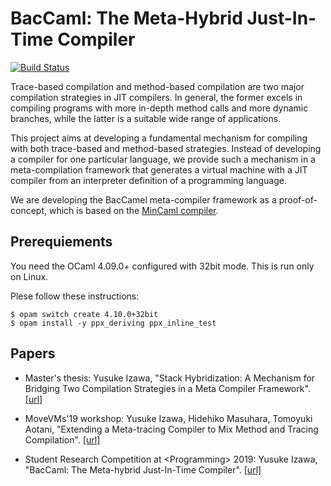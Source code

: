 # BacCaml: The Meta-Hybrid Just-In-Time Compiler

[![Build Status](https://travis-ci.org/prg-titech/baccaml.svg?branch=develop)](https://travis-ci.org/prg-titech/baccaml)

Trace-based compilation and method-based compilation are two major compilation strategies in JIT compilers. In general, the former excels in compiling programs with more in-depth method calls and more dynamic branches, while the latter is a suitable wide range of applications.

This project aims at developing a fundamental mechanism for compiling with both trace-based and method-based strategies. Instead of developing a compiler for one particular language, we provide such a mechanism in a meta-compilation framework that generates a virtual machine with a JIT compiler from an interpreter definition of a programming language.

We are developing the BacCamel meta-compiler framework as a proof-of-concept, which is based on the [MinCaml compiler](https://github.com/esumii/min-caml).

## Prerequiements

You need the OCaml 4.09.0+ configured with 32bit mode. This is run only on Linux.

Plese follow these instructions:

```shell
$ opam switch create 4.10.0+32bit
$ opam install -y ppx_deriving ppx_inline_test
```

## Papers

- Master's thesis: Yusuke Izawa, "Stack Hybridization: A Mechanism for Bridging Two Compilation Strategies in a Meta Compiler Framework". [[url]](https://3tty0n.github.io/baccaml-master-thesis.pdf)

- MoveVMs'19 workshop: Yusuke Izawa, Hidehiko Masuhara, Tomoyuki Aotani, "Extending a Meta-tracing Compiler to Mix Method and Tracing Compilation". [[url]](https://3tty0n.github.io/baccaml-programming-morevms-2019.pdf)

- Student Research Competition at &lt;Programming&gt; 2019: Yusuke Izawa, "BacCaml: The Meta-hybrid Just-In-Time Compiler". [[url]](https://3tty0n.github.io/baccaml-programming-src-2019.pdf)
